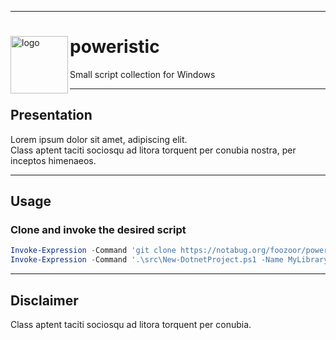 ***

<div>
    <img align="left" height="92" src="https://cdn-icons-png.flaticon.com/512/1599/1599768.png" alt="logo">
    <h1>poweristic</h1>
    <p>Small script collection for Windows</p>
</div>

***

## Presentation

Lorem ipsum dolor sit amet, adipiscing elit.  
Class aptent taciti sociosqu ad litora torquent per conubia nostra, per inceptos himenaeos.

***

## Usage

### Clone and invoke the desired script

```powershell
Invoke-Expression -Command 'git clone https://notabug.org/foozoor/poweristic.git'
Invoke-Expression -Command '.\src\New-DotnetProject.ps1 -Name MyLibrary -Type Lib -Test Nunit'
```

***

## Disclaimer

Class aptent taciti sociosqu ad litora torquent per conubia.
